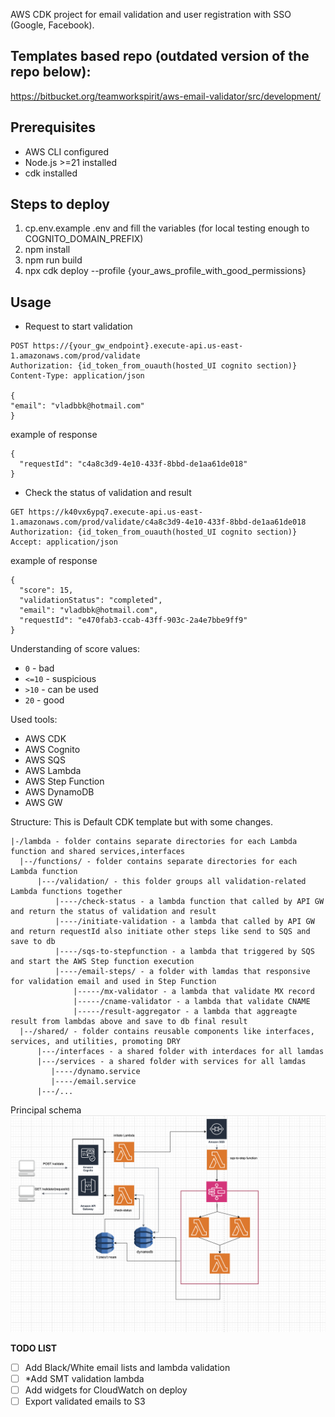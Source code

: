 AWS CDK project for email validation and user registration with SSO (Google, Facebook).

## Templates based repo (outdated version of the repo below):
https://bitbucket.org/teamworkspirit/aws-email-validator/src/development/

## Prerequisites

- AWS CLI configured
- Node.js >=21 installed
- cdk installed

## Steps to deploy

1. cp.env.example .env and fill the variables (for local testing enough to COGNITO_DOMAIN_PREFIX)
2. npm install
3. npm run build
4. npx cdk deploy --profile {your_aws_profile_with_good_permissions}

## Usage

- Request to start validation

```shell
POST https://{your_gw_endpoint}.execute-api.us-east-1.amazonaws.com/prod/validate
Authorization: {id_token_from_ouauth(hosted_UI cognito section)}
Content-Type: application/json

{
"email": "vladbbk@hotmail.com"
}
```

example of response

```shell
{
  "requestId": "c4a8c3d9-4e10-433f-8bbd-de1aa61de018"
}
```

- Check the status of validation and result

```shell
GET https://k40vx6ypq7.execute-api.us-east-1.amazonaws.com/prod/validate/c4a8c3d9-4e10-433f-8bbd-de1aa61de018
Authorization: {id_token_from_ouauth(hosted_UI cognito section)}
Accept: application/json
```

example of response

```shell
{
  "score": 15,
  "validationStatus": "completed",
  "email": "vladbbk@hotmail.com",
  "requestId": "e470fab3-ccab-43ff-903c-2a4e7bbe9ff9"
}
```

Understanding of score values:
- `0` - bad
- `<=10` - suspicious
- `>10`  - can be used
- `20` - good

Used tools:

- AWS CDK
- AWS Cognito
- AWS SQS
- AWS Lambda
- AWS Step Function
- AWS DynamoDB
- AWS GW

Structure:
This is Default CDK template but with some changes.

```shell 
|-/lambda - folder contains separate directories for each Lambda function and shared services,interfaces
  |--/functions/ - folder contains separate directories for each Lambda function
      |---/validation/ - this folder groups all validation-related Lambda functions together
          |----/check-status - a lambda function that called by API GW and return the status of validation and result
          |----/initiate-validation - a lambda that called by API GW and return requestId also initiate other steps like send to SQS and save to db
          |----/sqs-to-stepfunction - a lambda that triggered by SQS and start the AWS Step function execution
          |----/email-steps/ - a folder with lamdas that responsive for validation email and used in Step Function
              |-----/mx-validator - a lambda that validate MX record
              |-----/cname-validator - a lambda that validate CNAME
              |-----/result-aggregator - a lambda that aggreagte result from lambdas above and save to db final result
  |--/shared/ - folder contains reusable components like interfaces, services, and utilities, promoting DRY 
      |---/interfaces - a shared folder with interdaces for all lamdas
      |---/services - a shared folder with services for all lamdas
         |----/dynamo.service
         |----/email.service
      |---/...
```

Principal schema
<img width="1085" alt="Screenshot 2024-07-11 at 15 18 41" src="./principal_schema.png">

**TODO LIST**
- [ ] Add Black/White email lists and lambda validation
- [ ] *Add SMT validation lambda
- [ ] Add widgets for CloudWatch on deploy
- [ ] Export validated emails to S3
